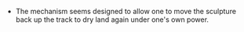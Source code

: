 - The mechanism seems designed to allow one to move the sculpture back up the track to dry land again under one's own power.